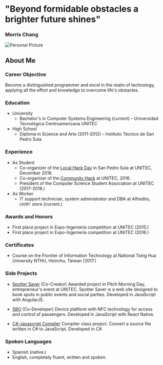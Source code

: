 # "Beyond formidable obstacles a brighter future shines"
### Morris Chang
![Personal Picture](./imgs/personal_pic.png)
## About Me

### Career Objective
Become a distinguished programmer and excel in the realm of technology, applying all the effort and knowledge to overcome life's obstacles.

### Education
* University
	* Bachelor's in Computer Systems Engineering (current) – Universidad Tecnológica Centroamericana UNITEC
* High School
	* Diploma in Science and Arts (2011-2012) – Instituto Técnico de San Pedro Sula

### Experience
* As Student
	* Co-organizer of the [Local Hack Day](https://localhackday.mlh.io/) in San Pedro Sula at UNITEC, December 2016.
	* Co-organizer of the [Community Hack](https://www.facebook.com/pg/asci.ansi.sps/photos/?tab=album&album_id=1142080339145943) at UNITEC, 2016.
	* President of the Computer Science Student Association at UNITEC (2017-2018.)
* As Worker
	* IT support technician, system administrator and DBA at Alfredito, cloth' store (current.)

### Awards and Honors
* First place project in Expo-Ingeniería competition at UNITEC (2015.)
* First place project in Expo-Ingeniería competition at UNITEC (2016.)

### Certificates
* Course on the Frontier of Information Technology at National Tsing Hua University NTHU, Hsinchu, Taiwan (2017.)

### Side Projects
* [Spotter Saver](https://github.com/rNexeR/SpotterSaver) (Co-Creator)
Awarded project in Pitch Morning Day, entrepreneur's event at UNITEC. Spotter Saver is a web site designed to book spots in public events and social parties. Developed in JavaScript with AngularJS.

* [SBO](https://github.com/ebenezer-unitec/ReactNativeSBO) (Co-Developer) 
Device platform with NFC technology for access and control of passengers. Developed in JavaScript with React Native.

* [C#-Javascript Compiler](https://github.com/lisaula/CSharp_Compiler)
Compiler class project. Convert a source file written in C# to JavaScript. Developed in C#.

### Spoken Languages
* Spanish (native.)
* English, completely fluent, written and spoken.
